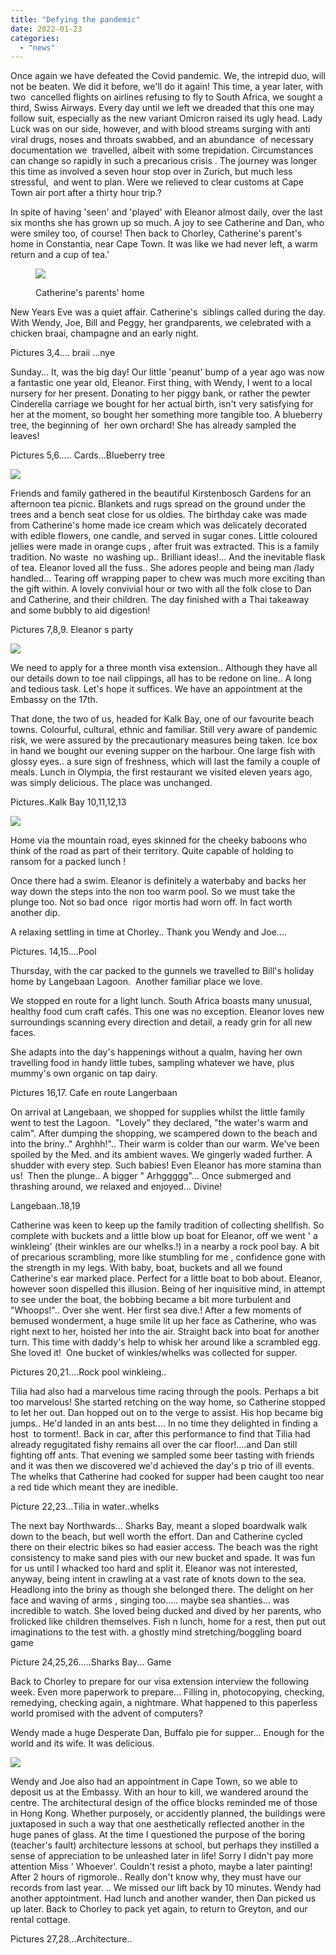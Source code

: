 ```yaml
---
title: "Defying the pandemic"
date: 2022-01-23
categories: 
  - "news"
---
```


Once again we have defeated the Covid pandemic. We, the intrepid duo, will not be beaten. We did it before, we'll do it again! This time, a year later, with two  cancelled flights on airlines refusing to fly to South Africa, we sought a third, Swiss Airways. Every day until we left we dreaded that this one may follow suit, especially as the new variant Omicron raised its ugly head. Lady Luck was on our side, however, and with blood streams surging with anti viral drugs, noses and throats swabbed, and an abundance  of necessary documentation we  travelled, albeit with some trepidation. Circumstances can change so rapidly in such a precarious crisis . The journey was longer this time as involved a seven hour stop over in Zurich, but much less stressful,  and went to plan. Were we relieved to clear customs at Cape Town air port after a thirty hour trip.?

In spite of having 'seen' and 'played' with Eleanor almost daily, over the last six months she has grown up so much. A joy to see Catherine and Dan, who were smiley too, of course! Then back to Chorley, Catherine's parent's home in Constantia, near Cape Town. It was like we had never left, a warm return and a cup of tea.'

<figure>

![](images/6008042790904248624_121-1024x291.jpg)

<figcaption>

Catherine's parents' home

</figcaption>

</figure>

New Years Eve was a quiet affair. Catherine's  siblings called during the day. With Wendy, Joe, Bill and Peggy, her grandparents, we celebrated with a chicken braai, champagne and an early night.

Pictures 3,4.... braii ...nye

Sunday... It, was the big day! Our little 'peanut' bump of a year ago was now a fantastic one year old, Eleanor. First thing, with Wendy, I went to a local nursery for her present. Donating to her piggy bank, or rather the pewter Cinderella carriage we bought for her actual birth, isn't very satisfying for her at the moment, so bought her something more tangible too. A blueberry tree, the beginning of  her own orchard! She has already sampled the leaves!

Pictures 5,6..... Cards...Blueberry tree

![](images/IMG_20220122_173523_058-709x1024.jpg)

Friends and family gathered in the beautiful Kirstenbosch Gardens for an afternoon tea picnic. Blankets and rugs spread on the ground under the trees and a bench seat close for us oldies. The birthday cake was made from Catherine's home made ice cream which was delicately decorated with edible flowers, one candle, and served in sugar cones. Little coloured jellies were made in orange cups , after fruit was extracted. This is a family tradition. No waste  no washing up.. Brilliant ideas!... And the inevitable flask of tea. Eleanor loved all the fuss.. She adores people and being man /lady handled… Tearing off wrapping paper to chew was much more exciting than the gift within. A lovely convivial hour or two with all the folk close to Dan and Catherine, and their children. The day finished with a Thai takeaway and some bubbly to aid digestion!

Pictures 7,8,9. Eleanor s party

![](images/IMG_20220122_173421_673-1024x497.jpg)

We need to apply for a three month visa extension.. Although they have all our details down to toe nail clippings, all has to be redone on line.. A long and tedious task. Let's hope it suffices. We have an appointment at the Embassy on the 17th.

That done, the two of us, headed for Kalk Bay, one of our favourite beach towns. Colourful, cultural, ethnic and familiar. Still very aware of pandemic risk, we were assured by the precautionary measures being taken. Ice box in hand we bought our evening supper on the harbour. One large fish with glossy eyes.. a sure sign of freshness, which will last the family a couple of meals. Lunch in Olympia, the first restaurant we visited eleven years ago, was simply delicious. The place was unchanged.

Pictures..Kalk Bay 10,11,12,13

![](images/20211231_195658339874426226557524-1024x768.jpg)

Home via the mountain road, eyes skinned for the cheeky baboons who think of the road as part of their territory. Quite capable of holding to ransom for a packed lunch !

Once there had a swim. Eleanor is definitely a waterbaby and backs her way down the steps into the non too warm pool. So we must take the plunge too. Not so bad once  rigor mortis had worn off. In fact worth another dip.

A relaxing settling in time at Chorley.. Thank you Wendy and Joe....

Pictures. 14,15....Pool

Thursday, with the car packed to the gunnels we travelled to Bill's holiday home by Langebaan Lagoon.  Another familiar place we love.

We stopped en route for a light lunch. South Africa boasts many unusual, healthy food cum craft cafés. This one was no exception. Eleanor loves new surroundings scanning every direction and detail, a ready grin for all new faces.

She adapts into the day's happenings without a qualm, having her own travelling food in handy little tubes, sampling whatever we have, plus mummy's own organic on tap dairy.

Pictures 16,17. Cafe en route Langerbaan

On arrival at Langebaan, we shopped for supplies whilst the little family went to test the Lagoon.  "Lovely" they declared, "the water's warm and calm". After dumping the shopping, we scampered down to the beach and into the briny.." Arghhh!".. Their warm is colder than our warm. We've been spoiled by the Med. and its ambient waves. We gingerly waded further. A shudder with every step. Such babies! Even Eleanor has more stamina than us!  Then the plunge.. A bigger " Arhggggg"... Once submerged and thrashing around, we relaxed and enjoyed... Divine!

Langebaan..18,19

Catherine was keen to keep up the family tradition of collecting shellfish. So complete with buckets and a little blow up boat for Eleanor, off we went ' a winkleing' (their winkles are our whelks.!) ìn a nearby a rock pool bay. A bit of precarious scrambling, more like stumbling for me , confidence gone with the strength in my legs. With baby, boat, buckets and all we found Catherine's ear marked place. Perfect for a little boat to bob about. Eleanor, however soon dispelled this illusion. Being of her inquisitive mind, in attempt to see under the boat, the bobbing became a bit more turbulent and "Whoops!".. Over she went. Her first sea dive.! After a few moments of bemused wonderment, a huge smile lit up her face as Catherine, who was right next to her, hoisted her into the air. Straight back into boat for another turn. This time with daddy's help to whisk her around like a scrambled egg. She loved it!  One bucket of winkles/whelks was collected for supper.

Pictures 20,21....Rock pool winkleing..

Tilia had also had a marvelous time racing through the pools. Perhaps a bit too marvelous! She started retching on the way home, so Catherine stopped to let her out. Dan hopped out on to the verge to assist. His hop became big jumps.. He'd landed in an ants best.... In no time they delighted in finding a host  to torment!. Back in car, after this performance to find that Tilia had already regugitated fishy remains all over the car floor!....and Dan still fighting off ants. That evening we sampled some beer tasting with friends and it was then we discovered we'd achieved the day's p trio of ill events. The whelks that Catherine had cooked for supper had been caught too near a red tide which meant they are inedible.

Picture 22,23...Tilia in water..whelks

The next bay Northwards... Sharks Bay, meant a sloped boardwalk walk down to the beach, but well worth the effort. Dan and Catherine cycled there on their electric bikes so had easier access. The beach was the right consistency to make sand pies with our new bucket and spade. It was fun for us until I whacked too hard and split it. Eleanor was not interested, anyway, being intent in crawling at a vast rate of knots down to the sea. Headlong into the briny as though she belonged there. The delight on her face and waving of arms , singing too..... maybe sea shanties... was incredible to watch. She loved being ducked and dived by her parents, who frolicked like children themselves. Fish n lunch, home for a rest, then put out imaginations to the test with. a ghostly mind stretching/boggling board game

Picture 24,25,26.....Sharks Bay... Game

Back to Chorley to prepare for our visa extension interview the following week. Even more paperwork to prepare... Filling in, photocopying, checking, remedying, checking again, a nightmare. What happened to this paperless world promised with the advent of computers?

Wendy made a huge Desperate Dan, Buffalo pie for supper... Enough for the world and its wife. It was delicious.

![](images/IMG_20220122_173442_302-1024x497.jpg)

Wendy and Joe also had an appointment in Cape Town, so we able to deposit us at the Embassy. With an hour to kill, we wandered around the centre. The architectural design of the office blocks reminded me of those in Hong Kong. Whether purposely, or accidently planned, the buildings were juxtaposed in such a way that one aesthetically reflected another in the huge panes of glass. At the time I questioned the purpose of the boring (teacher's fault) architecture lessons at school, but perhaps they instilled a sense of appreciation to be unleashed later in life! Sorry I didn't pay more attention Miss ' Whoever'. Couldn't resist a photo, maybe a later painting! After 2 hours of rigmorole.. Really don't know why, they must have our records from last year. .. We missed our lift back by 10 minutes. Wendy had another apptointment. Had lunch and another wander, then Dan picked us up later. Back to Chorley to pack yet again, to return to Greyton, and our rental cottage.

Pictures 27,28...Architecture..
